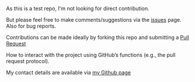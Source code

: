 As this is a test repo, I'm not looking for direct contribution.

But please feel free to make comments/suggestions via the [issues](../../issues) page.  Also for bug reports.

Contributions can be made ideally by forking this repo and submitting a [Pull Request](https://help.github.com/articles/creating-a-pull-request/)

How to interact with the project using GitHub’s functions (e.g., the pull request protocol).

My contact details are available via [my Github page](https://github.com/ptg21)
